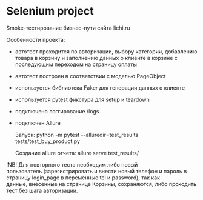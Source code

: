 # Selenium project

Smoke-тестирование бизнес-пути сайта lichi.ru

Особенности проекта:

- автотест проходится по авторизации, выбору категории, добавлению товара в корзину и заполнению данных о клиенте в корзине с последующим переходом на страницу оплаты
- автотест построен в соответствии с моделью PageObject
- используется библиотека Faker для генерации данных о клиенте
- используется pytest фикстура для setup и teardown
- подключено логгирование /logs
- подключен Allure

  Запуск:
  python -m pytest --alluredir=test_results tests/test_buy_product.py
  
  Создание allure отчета:
  allure serve test_results/
    
!NB! Для повторного теста необходим либо новый пользователь (зарегистрировать и внести новый телефон и пароль в страницу login_page в переменные tel и password), так как данные, внесенные на странице Корзины, сохраняются, либо проходить тест без шага авторизации.
